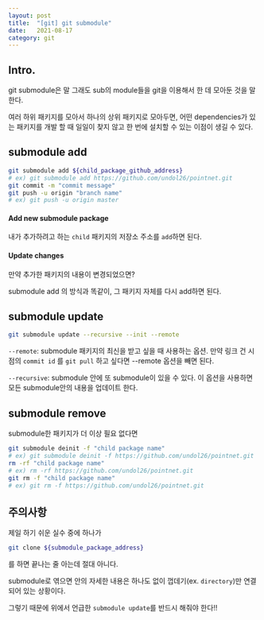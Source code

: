 ```yaml
---
layout: post
title:  "[git] git submodule"
date:   2021-08-17
category: git
---
```


## Intro.
git submodule은 말 그래도 sub의 module들을 git을 이용해서 한 데 모아둔 것을 말한다. 

여러 하위 패키지를 모아서 하나의 상위 패키지로 모아두면, 어떤 dependencies가 있는 패키지를 개발 할 때 일일이 찾지 않고 한 번에 설치할 수 있는 이점이 생길 수 있다.

## submodule add
```bash
git submodule add ${child_package_github_address}
# ex) git submodule add https://github.com/undol26/pointnet.git
git commit -m "commit message"
git push -u origin "branch name"
# ex) git push -u origin master
```

#### Add new submodule package
내가 추가하려고 하는 `child` 패키지의 저장소 주소를 `add`하면 된다.

#### Update changes
만약 추가한 패키지의 내용이 변경되었으면?

submodule add 의 방식과 똑같이, 그 패키지 자체를 다시 add하면 된다.

## submodule update
```bash
git submodule update --recursive --init --remote
```

`--remote`: submodule 패키지의 최신을 받고 싶을 때 사용하는 옵션. 만약 링크 건 시점의 `commit id` 를 `git pull` 하고 싶다면 --remote 옵션을 빼면 된다. 

`--recursive`: submodule 안에 또 submodule이 있을 수 있다. 이 옵션을 사용하면 모든 submodule안의 내용을 업데이트 한다.

## submodule remove
submodule한 패키지가 더 이상 필요 없다면

```bash
git submodule deinit -f "child package name"
# ex) git submodule deinit -f https://github.com/undol26/pointnet.git
rm -rf "child package name"
# ex) rm -rf https://github.com/undol26/pointnet.git
git rm -f "child package name"
# ex) git rm -f https://github.com/undol26/pointnet.git
```

## 주의사항
제일 하기 쉬운 실수 중에 하나가 
```bash
git clone ${submodule_package_address}
```
를 하면 끝나는 줄 아는데 절대 아니다.

submodule로 엮으면 안의 자세한 내용은 하나도 없이 껍데기(ex. `directory`)만 연결되어 있는 상황이다. 

그렇기 때문에 위에서 언급한 `submodule update`를 반드시 해줘야 한다!!